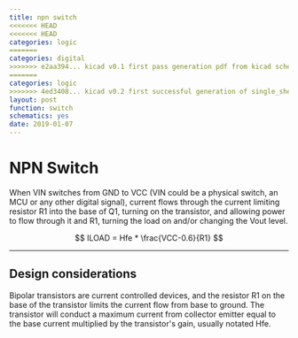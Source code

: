 ```yaml
---
title: npn switch
<<<<<<< HEAD
<<<<<<< HEAD
categories: logic
=======
categories: digital
>>>>>>> e2aa394... kicad v0.1 first pass generation pdf from kicad schematics still fail one sheet generation
=======
categories: logic
>>>>>>> 4ed3408... kicad v0.2 first successful generation of single_sheet overview
layout: post
function: switch
schematics: yes
date: 2019-01-07
---
```


# NPN Switch

When VIN switches from GND to VCC (VIN could be a physical switch, an MCU or any other digital signal), current flows through the current limiting resistor R1 into the base of Q1, turning on the transistor, and allowing power to flow through it and R1, turning the load on and/or changing the Vout level.

$$ ILOAD = Hfe * \frac{VCC-0.6}{R1} $$ 

---

## Design considerations 

Bipolar transistors are current controlled devices, and the resistor R1 on the base of the transistor limits the current flow from base to ground. The transistor will conduct a maximum current from collector emitter equal to the base current multiplied by the transistor's gain, usually notated Hfe.
